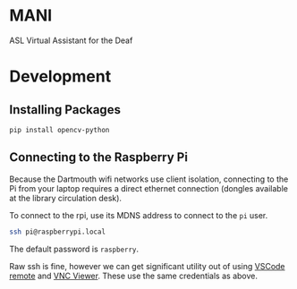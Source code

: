 # MANI
ASL Virtual Assistant for the Deaf


# Development


## Installing Packages

`pip install opencv-python`

## Connecting to the Raspberry Pi
Because the Dartmouth wifi networks use client isolation, connecting to the Pi from your laptop requires a direct ethernet connection (dongles available at the library circulation desk). 

To connect to the rpi, use its MDNS address to connect to the `pi` user. 
```bash
ssh pi@raspberrypi.local
```
The default password is `raspberry`.

Raw ssh is fine, however we can get significant utility out of using [VSCode remote](https://code.visualstudio.com/docs/remote/ssh) and [VNC Viewer](https://www.realvnc.com/en/connect/download/viewer/). These use the same credentials as above. 
